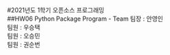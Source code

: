 #2021년도 1학기 오픈소스 프로그래밍  
##HW06 Python Package Program - Team
팀장 : 안영인  
팀원 : 우승택  
팀원 : 오승민  
팀원 : 권순번  
